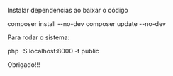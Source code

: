 Instalar dependencias ao baixar o código

composer install --no-dev
composer update --no-dev

Para rodar o sistema:

php -S localhost:8000 -t public

Obrigado!!!
